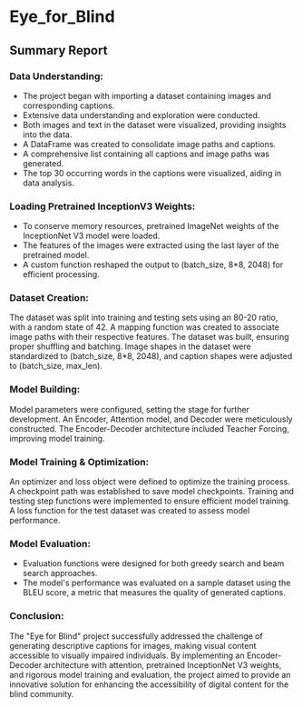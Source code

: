 # Eye_for_Blind

## Summary Report

### Data Understanding:
- The project began with importing a dataset containing images and corresponding captions.
- Extensive data understanding and exploration were conducted.
- Both images and text in the dataset were visualized, providing insights into the data.
- A DataFrame was created to consolidate image paths and captions.
- A comprehensive list containing all captions and image paths was generated.
- The top 30 occurring words in the captions were visualized, aiding in data analysis.
### Loading Pretrained InceptionV3 Weights:
- To conserve memory resources, pretrained ImageNet weights of the InceptionNet V3 model were loaded.
- The features of the images were extracted using the last layer of the pretrained model.
- A custom function reshaped the output to (batch_size, 8*8, 2048) for efficient processing.
### Dataset Creation:
The dataset was split into training and testing sets using an 80-20 ratio, with a random state of 42.
A mapping function was created to associate image paths with their respective features.
The dataset was built, ensuring proper shuffling and batching.
Image shapes in the dataset were standardized to (batch_size, 8*8, 2048), and caption shapes were adjusted to (batch_size, max_len).
### Model Building:
Model parameters were configured, setting the stage for further development.
An Encoder, Attention model, and Decoder were meticulously constructed.
The Encoder-Decoder architecture included Teacher Forcing, improving model training.
### Model Training & Optimization:
An optimizer and loss object were defined to optimize the training process.
A checkpoint path was established to save model checkpoints.
Training and testing step functions were implemented to ensure efficient model training.
A loss function for the test dataset was created to assess model performance.
### Model Evaluation:
- Evaluation functions were designed for both greedy search and beam search approaches.
- The model's performance was evaluated on a sample dataset using the BLEU score, a metric that measures the quality of generated captions.
### Conclusion:
The "Eye for Blind" project successfully addressed the challenge of generating descriptive captions for images, making visual content accessible to visually impaired individuals. By implementing an Encoder-Decoder architecture with attention, pretrained InceptionNet V3 weights, and rigorous model training and evaluation, the project aimed to provide an innovative solution for enhancing the accessibility of digital content for the blind community.


